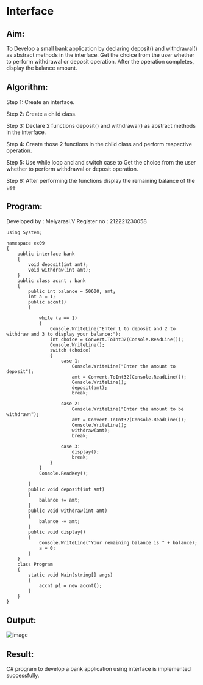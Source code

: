 # Interface

## Aim:
To Develop a small bank application by declaring deposit() and withdrawal() as abstract methods in the interface. Get the choice from the user whether to perform withdrawal or deposit operation. After the operation completes, display the balance amount.

## Algorithm:
Step 1:
Create an interface.

Step 2:
Create a child class.

Step 3:
Declare 2 functions deposit() and withdrawal() as abstract methods in the interface.

Step 4:
Create those 2 functions in the child class and perform respective operation.

Step 5:
Use while loop and and switch case to Get the choice from the user whether to perform withdrawal or deposit operation.

Step 6:
After performing the functions display the remaining balance of the use

## Program:
Developed by : Meiyarasi.V
Register no : 212221230058
~~~
using System;

namespace ex09
{
    public interface bank
    {
        void deposit(int amt);
        void withdraw(int amt);
    }
    public class accnt : bank
    {
        public int balance = 50600, amt;
        int a = 1;
        public accnt()
        {

            while (a == 1)
            {
                Console.WriteLine("Enter 1 to deposit and 2 to withdraw and 3 to display your balance:");
                int choice = Convert.ToInt32(Console.ReadLine());
                Console.WriteLine();
                switch (choice)
                {
                    case 1:
                        Console.WriteLine("Enter the amount to deposit");
                        amt = Convert.ToInt32(Console.ReadLine());
                        Console.WriteLine();
                        deposit(amt);
                        break;

                    case 2:
                        Console.WriteLine("Enter the amount to be withdrawn");
                        amt = Convert.ToInt32(Console.ReadLine());
                        Console.WriteLine();
                        withdraw(amt);
                        break;

                    case 3:
                        display();
                        break;
                }
            }
            Console.ReadKey();

        }
        public void deposit(int amt)
        {
            balance += amt;
        }
        public void withdraw(int amt)
        {
            balance -= amt;
        }
        public void display()
        {
            Console.WriteLine("Your remaining balance is " + balance);
            a = 0;
        }
    }
    class Program
    {
        static void Main(string[] args)
        {
            accnt p1 = new accnt();
        }
    }
}
~~~


## Output:

![image](https://github.com/21005984/Interface/assets/94748389/42c518ae-79b6-41e9-9a0b-c4cd58cfaef3)


## Result:
C# program to develop a bank application using interface is implemented successfully.
